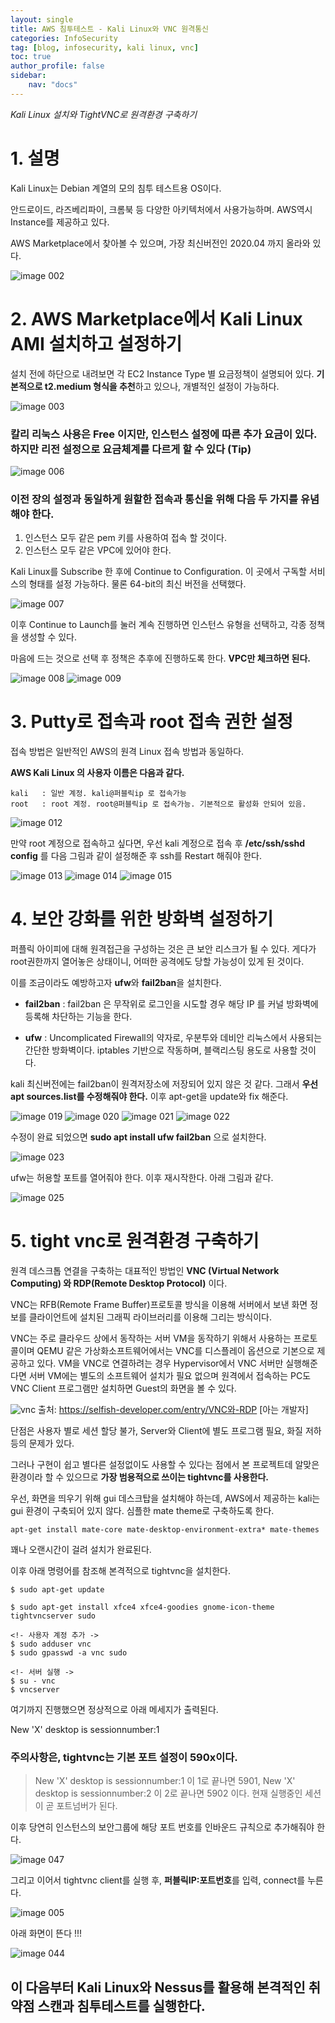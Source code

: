 ```yaml
---
layout: single
title: AWS 침투테스트 - Kali Linux와 VNC 원격통신
categories: InfoSecurity
tag: [blog, infosecurity, kali linux, vnc]
toc: true
author_profile: false
sidebar:
    nav: "docs"
---
```




*Kali Linux 설치와 TightVNC로 원격환경 구축하기*




# 1. 설명


Kali Linux는 Debian 계열의 모의 침투 테스트용 OS이다.

안드로이드, 라즈베리파이, 크롬북 등 다양한 아키텍처에서 사용가능하며. AWS역시 Instance를 제공하고 있다.

AWS Marketplace에서 찾아볼 수 있으며, 가장 최신버전인 2020.04 까지 올라와 있다.


![image 002](https://user-images.githubusercontent.com/52769104/105463376-52af3100-5cd3-11eb-9769-d67b62f91e5b.png)



# 2. AWS Marketplace에서 Kali Linux AMI 설치하고 설정하기


설치 전에 하단으로 내려보면 각 EC2 Instance Type 별 요금정책이 설명되어 있다. **기본적으로 t2.medium 형식을 추천**하고 있으나, 개별적인 설정이 가능하다.


![image 003](https://user-images.githubusercontent.com/52769104/105463391-5773e500-5cd3-11eb-9a69-5902abc7e354.png)



### 칼리 리눅스 사용은 Free 이지만, 인스턴스 설정에 따른 추가 요금이 있다. 하지만 리전 설정으로 요금체계를 다르게 할 수 있다 (Tip)


![image 006](https://user-images.githubusercontent.com/52769104/105463405-5b076c00-5cd3-11eb-8ab6-660e12279d6b.png)



### 이전 장의 설정과 동일하게 원할한 접속과 통신을 위해 다음 두 가지를 유념해야 한다.
1) 인스턴스 모두 같은 pem 키를 사용하여 접속 할 것이다.
2) 인스턴스 모두 같은 VPC에 있어야 한다.


Kali Linux를 Subscribe 한 후에 Continue to Configuration.
이 곳에서 구독할 서비스의 형태를 설정 가능하다.
물론 64-bit의 최신 버전을 선택했다.

![image 007](https://user-images.githubusercontent.com/52769104/105463417-5e9af300-5cd3-11eb-921d-925fac5f1c43.png)

이후 Continue to Launch를 눌러 계속 진행하면 인스턴스 유형을 선택하고, 각종 정책을 생성할 수 있다. 

마음에 드는 것으로 선택 후 정책은 추후에 진행하도록 한다. **VPC만 체크하면 된다.**

![image 008](https://user-images.githubusercontent.com/52769104/105463428-622e7a00-5cd3-11eb-98b8-c1cc9c99c8bf.png)
![image 009](https://user-images.githubusercontent.com/52769104/105463430-622e7a00-5cd3-11eb-8866-b1722b519050.png)



# 3. Putty로 접속과 root 접속 권한 설정

접속 방법은 일반적인 AWS의 원격 Linux 접속 방법과 동일하다.

**AWS Kali Linux 의 사용자 이름은 다음과 같다.**

```
kali   : 일반 계정. kali@퍼블릭ip 로 접속가능
root   : root 계정. root@퍼블릭ip 로 접속가능. 기본적으로 활성화 안되어 있음.
```

![image 012](https://user-images.githubusercontent.com/52769104/105463445-68245b00-5cd3-11eb-9ca9-90c41d3d34ac.png)



만약 root 계정으로 접속하고 싶다면, 우선 kali 계정으로 접속 후 
**/etc/ssh/sshd config** 
를 다음 그림과 같이 설정해준 후 ssh를 Restart 해줘야 한다.


![image 013](https://user-images.githubusercontent.com/52769104/105463458-6c507880-5cd3-11eb-9ba0-7893bbdf6a5b.png)
![image 014](https://user-images.githubusercontent.com/52769104/105463462-6ce90f00-5cd3-11eb-9fd6-12a9e9cfcdb3.png)
![image 015](https://user-images.githubusercontent.com/52769104/105463464-6ce90f00-5cd3-11eb-94f1-d59daba67534.png)






# 4. 보안 강화를 위한 방화벽 설정하기

퍼플릭 아이피에 대해 원격접근을 구성하는 것은 큰 보안 리스크가 될 수 있다. 게다가 root권한까지 열어놓은 상태이니, 어떠한 공격에도 당할 가능성이 있게 된 것이다.

이를 조금이라도 예방하고자 **ufw**와 **fail2ban**을 설치한다.

- **fail2ban** : fail2ban 은 무작위로 로그인을 시도할 경우 해당 IP 를 커널 방화벽에 등록해 차단하는 기능을 한다.

- **ufw** : Uncomplicated Firewall의 약자로, 우분투와 데비안 리눅스에서 사용되는 간단한 방화벽이다. iptables 기반으로 작동하며, 블랙리스팅 용도로 사용할 것이다.


kali 최신버전에는 fail2ban이 원격저장소에 저장되어 있지 않은 것 같다.
그래서 **우선 apt sources.list를 수정해줘야 한다.**
이후 apt-get을 update와 fix 해준다.


![image 019](https://user-images.githubusercontent.com/52769104/105463480-73778680-5cd3-11eb-936c-73524cac03d0.png)
![image 020](https://user-images.githubusercontent.com/52769104/105463482-74101d00-5cd3-11eb-9009-26d956353eed.png)
![image 021](https://user-images.githubusercontent.com/52769104/105463483-74a8b380-5cd3-11eb-9dbd-a7f8a1aad064.png)
![image 022](https://user-images.githubusercontent.com/52769104/105463484-74a8b380-5cd3-11eb-932e-d251e2435e78.png)



수정이 완료 되었으면 **sudo apt install ufw fail2ban** 으로 설치한다.

![image 023](https://user-images.githubusercontent.com/52769104/105463491-783c3a80-5cd3-11eb-9461-8faeefbefc72.png)




ufw는 허용할 포트를 열어줘야 한다. 이후 재시작한다. 아래 그림과 같다.

![image 025](https://user-images.githubusercontent.com/52769104/105463500-7bcfc180-5cd3-11eb-90cb-831dfdf5a741.png)




# 5. tight vnc로 원격환경 구축하기

원격 데스크톱 연결을 구축하는 대표적인 방법인 **VNC (Virtual Network Computing) 와 RDP(Remote Desktop Protocol)** 이다.

VNC는 RFB(Remote Frame Buffer)프로토콜 방식을 이용해 서버에서 보낸 화면 정보를 클라이언트에 설치된 그래픽 라이브러리를 이용해 그리는 방식이다.

VNC는 주로 클라우드 상에서 동작하는 서버 VM을 동작하기 위해서 사용하는 프로토콜이며 QEMU 같은 가상화소프트웨어에서는 VNC를 디스플레이 옵션으로 기본으로 제공하고 있다. VM을 VNC로 연결하려는 경우 Hypervisor에서 VNC 서버만 실행해준다면 서버 VM에는 별도의 소프트웨어 설치가 필요 없으며 원격에서 접속하는 PC도 VNC Client 프로그램만 설치하면 Guest의 화면을 볼 수 있다.

![vnc](https://t1.daumcdn.net/cfile/tistory/99A836375B98F75510)
출처: https://selfish-developer.com/entry/VNC와-RDP [아는 개발자]


단점은 사용자 별로 세션 할당 불가, Server와 Client에 별도 프로그램 필요, 화질 저하 등의 문제가 있다.

그러나 구현이 쉽고 별다른 설정없이도 사용할 수 있다는 점에서 본 프로젝트데 알맞은 환경이라 할 수 있으므로 **가장 범용적으로 쓰이는 tightvnc를 사용한다.**


우선, 화면을 띄우기 위해 gui 데스크탑을 설치해야 하는데, AWS에서 제공하는 kali는 gui 환경이 구축되어 있지 않다.
심플한 mate theme로 구축하도록 한다.

```
apt-get install mate-core mate-desktop-environment-extra* mate-themes
```

꽤나 오랜시간이 걸려 설치가 완료된다.

이후 아래 명령어를 참조해 본격적으로 tightvnc을 설치한다. 

```
$ sudo apt-get update

$ sudo apt-get install xfce4 xfce4-goodies gnome-icon-theme tightvncserver sudo

<!- 사용자 계정 추가 ->
$ sudo adduser vnc
$ sudo gpasswd -a vnc sudo

<!- 서버 실행 ->
$ su - vnc
$ vncserver

```

여기까지 진행했으면 정상적으로 아래 메세지가 출력된다.

New 'X' desktop is sessionnumber:1

### 주의사항은, tightvnc는 기본 포트 설정이 590x이다. 

> New 'X' desktop is sessionnumber:1 이 1로 끝나면 5901,
New 'X' desktop is sessionnumber:2 이 2로 끝나면 5902 이다.
현재 실행중인 세션이 곧 포트넘버가 된다.


이후 당연히 인스턴스의 보안그룹에 해당 포트 번호를 인바운드 규칙으로 추가해줘야 한다.


![image 047](https://user-images.githubusercontent.com/52769104/105463515-838f6600-5cd3-11eb-9f0d-9efd4a9d7ac1.png)



그리고 이어서 tightvnc client를 실행 후, **퍼블릭IP:포트번호**를 입력,  connect를 누른다. 

![image 005](https://user-images.githubusercontent.com/52769104/105463643-b33e6e00-5cd3-11eb-85dc-b53ff2c06f05.png)



아래 화면이 뜬다 !!!


![image 044](https://user-images.githubusercontent.com/52769104/105463524-868a5680-5cd3-11eb-88c7-3949d4b0a905.png)





## 이 다음부터 Kali Linux와 Nessus를 활용해 본격적인 취약점 스캔과 침투테스트를 실행한다.
